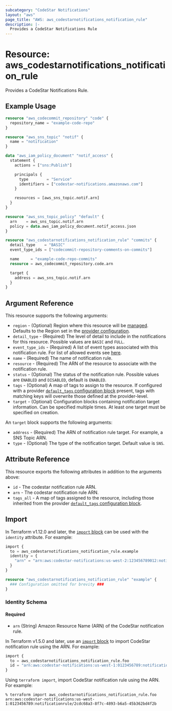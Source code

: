 ```yaml
---
subcategory: "CodeStar Notifications"
layout: "aws"
page_title: "AWS: aws_codestarnotifications_notification_rule"
description: |-
  Provides a CodeStar Notifications Rule
---
```


# Resource: aws_codestarnotifications_notification_rule

Provides a CodeStar Notifications Rule.

## Example Usage

```terraform
resource "aws_codecommit_repository" "code" {
  repository_name = "example-code-repo"
}

resource "aws_sns_topic" "notif" {
  name = "notification"
}

data "aws_iam_policy_document" "notif_access" {
  statement {
    actions = ["sns:Publish"]

    principals {
      type        = "Service"
      identifiers = ["codestar-notifications.amazonaws.com"]
    }

    resources = [aws_sns_topic.notif.arn]
  }
}

resource "aws_sns_topic_policy" "default" {
  arn    = aws_sns_topic.notif.arn
  policy = data.aws_iam_policy_document.notif_access.json
}

resource "aws_codestarnotifications_notification_rule" "commits" {
  detail_type    = "BASIC"
  event_type_ids = ["codecommit-repository-comments-on-commits"]

  name     = "example-code-repo-commits"
  resource = aws_codecommit_repository.code.arn

  target {
    address = aws_sns_topic.notif.arn
  }
}
```

## Argument Reference

This resource supports the following arguments:

* `region` - (Optional) Region where this resource will be [managed](https://docs.aws.amazon.com/general/latest/gr/rande.html#regional-endpoints). Defaults to the Region set in the [provider configuration](https://registry.terraform.io/providers/hashicorp/aws/latest/docs#aws-configuration-reference).
* `detail_type` - (Required) The level of detail to include in the notifications for this resource. Possible values are `BASIC` and `FULL`.
* `event_type_ids` - (Required) A list of event types associated with this notification rule.
  For list of allowed events see [here](https://docs.aws.amazon.com/codestar-notifications/latest/userguide/concepts.html#concepts-api).
* `name` - (Required) The name of notification rule.
* `resource` - (Required) The ARN of the resource to associate with the notification rule.
* `status` - (Optional) The status of the notification rule. Possible values are `ENABLED` and `DISABLED`, default is `ENABLED`.
* `tags` - (Optional) A map of tags to assign to the resource. If configured with a provider [`default_tags` configuration block](https://registry.terraform.io/providers/hashicorp/aws/latest/docs#default_tags-configuration-block) present, tags with matching keys will overwrite those defined at the provider-level.
* `target` - (Optional) Configuration blocks containing notification target information. Can be specified multiple times. At least one target must be specified on creation.

An `target` block supports the following arguments:

* `address` - (Required) The ARN of notification rule target. For example, a SNS Topic ARN.
* `type` - (Optional) The type of the notification target. Default value is `SNS`.

## Attribute Reference

This resource exports the following attributes in addition to the arguments above:

* `id` - The codestar notification rule ARN.
* `arn` - The codestar notification rule ARN.
* `tags_all` - A map of tags assigned to the resource, including those inherited from the provider [`default_tags` configuration block](https://registry.terraform.io/providers/hashicorp/aws/latest/docs#default_tags-configuration-block).

## Import


In Terraform v1.12.0 and later, the [`import` block](https://developer.hashicorp.com/terraform/language/import) can be used with the `identity` attribute. For example:

```terraform
import {
  to = aws_codestarnotifications_notification_rule.example
  identity = {
    "arn" = "arn:aws:codestar-notifications:us-west-2:123456789012:notificationrule/dc82df7a-9435-44d4-a696-78f67EXAMPLE"
  }
}

resource "aws_codestarnotifications_notification_rule" "example" {
  ### Configuration omitted for brevity ###
}
```

### Identity Schema

#### Required

- `arn` (String) Amazon Resource Name (ARN) of the CodeStar notification rule.

In Terraform v1.5.0 and later, use an [`import` block](https://developer.hashicorp.com/terraform/language/import) to import CodeStar notification rule using the ARN. For example:

```terraform
import {
  to = aws_codestarnotifications_notification_rule.foo
  id = "arn:aws:codestar-notifications:us-west-1:0123456789:notificationrule/2cdc68a3-8f7c-4893-b6a5-45b362bd4f2b"
}
```

Using `terraform import`, import CodeStar notification rule using the ARN. For example:

```console
% terraform import aws_codestarnotifications_notification_rule.foo arn:aws:codestar-notifications:us-west-1:0123456789:notificationrule/2cdc68a3-8f7c-4893-b6a5-45b362bd4f2b
```
